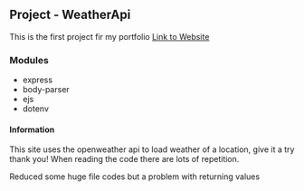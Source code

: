 
## Project - WeatherApi
This is the first project fir my portfolio
<a href="">Link to Website</a>

### Modules

- express
- body-parser
- ejs
- dotenv

#### Information

This site uses the openweather api to load weather of a location, give it a try thank you!
When reading the code there are lots of repetition.

Reduced some huge file codes but a problem with returning values